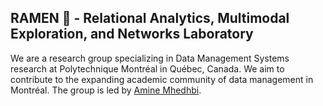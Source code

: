 ## RAMEN 🍜 - Relational Analytics, Multimodal Exploration, and Networks Laboratory

We are a research group specializing in Data Management Systems research at Polytechnique Montréal in Québec, Canada. We aim to contribute to the expanding academic community of data management in Montréal. The group is led by [Amine Mhedhbi](https://amine.io/).

<!--

**Here are some ideas to get you started:**

🙋‍♀️ A short introduction - what is your organization all about?
🌈 Contribution guidelines - how can the community get involved?
👩‍💻 Useful resources - where can the community find your docs? Is there anything else the community should know?
🍿 Fun facts - what does your team eat for breakfast?
🧙 Remember, you can do mighty things with the power of [Markdown](https://docs.github.com/github/writing-on-github/getting-started-with-writing-and-formatting-on-github/basic-writing-and-formatting-syntax)
-->
